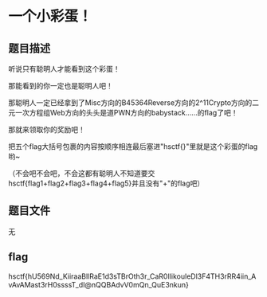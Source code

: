 # 一个小彩蛋！

## 题目描述

听说只有聪明人才能看到这个彩蛋！

那能看到的你一定也是聪明人吧！

那聪明人一定已经拿到了Misc方向的B45364Reverse方向的2^11Crypto方向的二元一次方程组Web方向的头头是道PWN方向的babystack……的flag了吧！

那就来领取你的奖励吧！

把五个flag大括号包裹的内容按顺序相连最后塞进"hsctf{}"里就是这个彩蛋的flag哟~

（不会吧不会吧，不会这都有聪明人不知道要交hsctf{flag1+flag2+flag3+flag4+flag5}并且没有"+"的flag吧）

## 题目文件

无

## flag

hsctf{hU569Nd_KiiraaBllRaE1d3sTBrOth3r_CaR0IlikouleDl3F4TH3rRR4iin_AvAvAMast3rH0ssssT_dI@nQQBAdvV0mQn_QuE3nkun}

